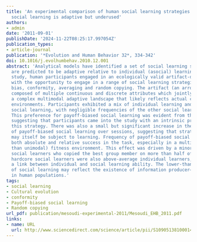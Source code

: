 ```yaml
---
title: 'An experimental comparison of human social learning strategies: payoff-biased
  social learning is adaptive but underused'
authors:
- admin
date: '2011-09-01'
publishDate: '2024-11-22T08:25:17.997054Z'
publication_types:
- article-journal
publication: '*Evolution and Human Behavior 32*, 334-342'
doi: 10.1016/j.evolhumbehav.2010.12.001
abstract: 'Analytical models have identified a set of social learning strategies that
  are predicted to be adaptive relative to individual (asocial) learning. In the present
  study, human participants engaged in an ecologically valid artifact-design task
  with the opportunity to engage in a range of social learning strategies: payoff
  bias, conformity, averaging and random copying. The artifact (an arrowhead) was
  composed of multiple continuous and discrete attributes which jointly generated
  a complex multimodal adaptive landscape that likely reflects actual cultural fitness
  environments. Participants exhibited a mix of individual learning and payoff-biased
  social learning, with negligible frequencies of the other social learning strategies.
  This preference for payoff-biased social learning was evident from the initial trials,
  suggesting that participants came into the study with an intrinsic preference for
  this strategy. There was also a small but significant increase in the frequency
  of payoff-biased social learning over sessions, suggesting that strategy choice
  may itself be subject to learning. Frequency of payoff-biased social learning predicted
  both absolute and relative success in the task, especially in a multimodal (rather
  than unimodal) fitness environment. This effect was driven by a minority of hardcore
  social learners who copied the best group member on more than half of trials. These
  hardcore social learners were also above-average individual learners, suggesting
  a link between individual and social learning ability. The lower-than-expected frequency
  of social learning may reflect the existence of information producer–scrounger dynamics
  in human populations.'
tags:
- social learning
- Cultural evolution
- conformity
- Payoff-biased social learning
- Random copying
url_pdf: publication/mesoudi-experimental-2011/Mesoudi_EHB_2011.pdf
links:
- name: URL
  url: http://www.sciencedirect.com/science/article/pii/S1090513810001443
---
```

